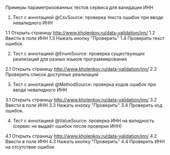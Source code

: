 Примеры параметризованных тестов сервиса для валидации ИНН

1. Тест с аннотацией @CsvSource: проверка текста ошибок при вводе невалидного ИНН

  1.1 Открыть страницу http://www.kholenkov.ru/data-validation/inn/
  1.2 Ввести в поле ИНН
  1.3 Нажать кнопку "Проверить"
  1.4 Проверить текст ошибок.
  
 2. Тест с аннотацией @EnumSource: проверка существующих реализаций для разных языков программирования
 
  2.1 Открыть страницу http://www.kholenkov.ru/data-validation/inn/
  2.2 Проверить список доступных реализаций
  
 3. Тест с аннотацией @MethodSource: проверка кодов ошибок при вводе невалидного ИНН
 
  3.1 Открыть страницу http://www.kholenkov.ru/data-validation/inn/
  3.2 Ввести в поле ИНН
  3.3 Нажать кнопку "Проверить"
  3.4 Проверить код ошибок.
  
 4. Тест с аннотацией @ValueSource: проверка ИНН на валидность (сервис не выдаёт ошибок после проверки ИНН) 
 
  4.1 Открыть страницу http://www.kholenkov.ru/data-validation/inn/
  4.2 Ввести в поле ИНН
  4.3 Нажать кнопку "Проверить"
  4.4 Проверить ИНН на отсутствие ошибок
